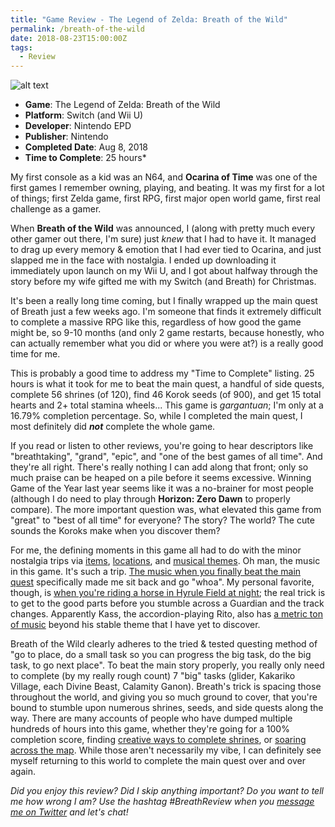 ```yaml
---
title: "Game Review - The Legend of Zelda: Breath of the Wild"
permalink: /breath-of-the-wild
date: 2018-08-23T15:00:00Z
tags: 
  - Review
---
```


![alt text][gameImg]

- **Game**: The Legend of Zelda: Breath of the Wild
- **Platform**: Switch (and Wii U)
- **Developer**: Nintendo EPD
- **Publisher**: Nintendo
- **Completed Date**: Aug 8, 2018
- **Time to Complete**: 25 hours*

My first console as a kid was an N64, and **Ocarina of Time** was one of the first games I remember owning, playing, and beating. It was my first for a lot of things; first Zelda game, first RPG, first major open world game, first real challenge as a gamer.

<!-- more -->

When **Breath of the Wild** was announced, I (along with pretty much every other gamer out there, I'm sure) just *knew* that I had to have it. It managed to drag up every memory & emotion that I had ever tied to Ocarina, and just slapped me in the face with nostalgia. I ended up downloading it immediately upon launch on my Wii U, and I got about halfway through the story before my wife gifted me with my Switch (and Breath) for Christmas.

It's been a really long time coming, but I finally wrapped up the main quest of Breath just a few weeks ago. I'm someone that finds it extremely difficult to complete a massive RPG like this, regardless of how good the game might be, so 9-10 months (and only 2 game restarts, because honestly, who can actually remember what you  did or where you were at?) is a really good time for me.

This is probably a good time to address my "Time to Complete" listing. 25 hours is what it took for me to beat the main quest, a handful of side quests, complete 56 shrines (of 120), find 46 Korok seeds (of 900), and get 15 total hearts and 2+ total stamina wheels... This game is *gargantuan*; I'm only at a 16.79% completion percentage. So, while I completed the main quest, I most definitely did ***not*** complete the whole game.

If you read or listen to other reviews, you're going to hear descriptors like "breathtaking", "grand", "epic", and "one of the best games of all time". And they're all right. There's really nothing I can add along that front; only so much praise can be heaped on a pile before it seems excessive. Winning Game of the Year last year seems like it was a no-brainer for most people (although I do need to play through **Horizon: Zero Dawn** to properly compare). The more important question was, what elevated this game from "great" to "best of all time" for everyone? The story? The world? The cute sounds the Koroks make when you discover them?

For me, the defining moments in this game all had to do with the minor nostalgia trips via [items][forestSword], [locations][looper], and [musical themes][eponaTheme]. Oh man, the music in this game. It's such a trip. [The music when you finally beat the main quest][epilogue] specifically made me sit back and go "whoa". My personal favorite, though, is [when you're riding a horse in Hyrule Field at night][horseNight]; the real trick is to get to the good parts before you stumble across a Guardian and the track changes. Apparently Kass, the accordion-playing Rito, also has [a metric ton of music][kass] beyond his stable theme that I have yet to discover.

Breath of the Wild clearly adheres to the tried & tested questing method of "go to place, do a small task so you can progress the big task, do the big task, to go next place". To beat the main story properly, you really only need to complete (by my really rough count) 7 "big" tasks (glider, Kakariko Village, each Divine Beast, Calamity Ganon). Breath's trick is spacing those throughout the world, and giving you so much ground to cover, that you're bound to stumble upon numerous shrines, seeds, and side quests along the way. There are many accounts of people who have dumped multiple hundreds of hours into this game, whether they're going for a 100% completion score, finding [creative ways to complete shrines][shrines], or [soaring across the map][stasis]. While those aren't necessarily my vibe, I can definitely see myself returning to this world to complete the main quest over and over again.

*Did you enjoy this review? Did I skip anything important? Do you want to tell me how wrong I am? Use the hashtag #BreathReview when you [message me on Twitter][twitter] and let's chat!*

[gameImg]: https://i.imgur.com/TbfJNYx.jpg "The Legend of Zelda: Breath of the Wild"
[forestSword]: https://www.reddit.com/r/Breath_of_the_Wild/comments/5y89h9/i_love_callbacks_in_the_form_of_weapons/
[looper]: https://www.looper.com/29217/nintendo-reveals-callbacks-original-zelda-game-breath-wild/
[eponaTheme]: https://www.youtube.com/watch?v=rDgNrj60_JA
[epilogue]: https://www.youtube.com/watch?v=Yx45D7T6HZU
[horseNight]: https://www.youtube.com/watch?v=JccnXOVhesA
[kass]: https://www.youtube.com/watch?v=VWIHaSNvMgA
[shrines]: https://www.youtube.com/watch?v=qhbzQK0OwcM
[stasis]: https://www.youtube.com/watch?v=XuhOtub5deA
[twitter]: http://twitter.com/niclake
